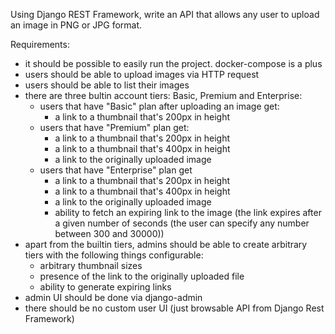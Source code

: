 Using Django REST Framework, write an API that allows any user to upload an image in PNG or JPG format.

Requirements:
- it should be possible to easily run the project. docker-compose is a plus
- users should be able to upload images via HTTP request
- users should be able to list their images
- there are three bultin account tiers: Basic, Premium and Enterprise:
  - users that have "Basic" plan after uploading an image get: 
    - a link to a thumbnail that's 200px in height
  - users that have "Premium" plan get:
    - a link to a thumbnail that's 200px in height
    - a link to a thumbnail that's 400px in height
    - a link to the originally uploaded image
  - users that have "Enterprise" plan get
    - a link to a thumbnail that's 200px in height
    - a link to a thumbnail that's 400px in height
    - a link to the originally uploaded image
    - ability to fetch an expiring link to the image (the link expires after a given number of seconds (the user can specify        any number between 300 and 30000))
- apart from the builtin tiers, admins should be able to create arbitrary tiers with the following things configurable:
  - arbitrary thumbnail sizes
  - presence of the link to the originally uploaded file
  - ability to generate expiring links
- admin UI should be done via django-admin
- there should be no custom user UI (just browsable API from Django Rest Framework)

